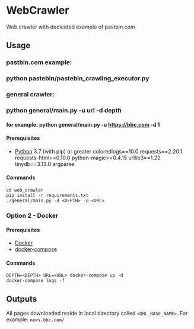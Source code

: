# WebCrawler

Web crawler with dedicated example of pastbin.com

## Usage

### pastbin.com example:
### python pastebin/pastebin_crawling_executor.py

### general crawler:
### python general/main.py -u url -d depth
#### for example: python general/main.py -u https://bbc.com -d 1

#### Prerequisites

- [Python](https://www.python.org/) 3.7 (with pip) or greater
coloredlogs==10.0
requests==2.20.1
requests-html==0.10.0
python-magic>=0.4.15
urllib3==1.22
tinydb==3.13.0
argparse

#### Commands

``` shell
cd web_crawler
pip install -r requirements.txt
./general/main.py -d <DEPTH> -u <URL>
```

### Option 2 - Docker

#### Prerequisites

- [Docker](https://www.python.org/)
- [docker-compose](https://docs.docker.com/compose/install/)

#### Commands

``` shell
DEPTH=<DEPTH> URL=<URL> docker-compose up -d
docker-compose logs -f
```

## Outputs

All pages downloaded reside in local directory called `<URL_BASE_NAME>`.
For example: `news.bbc.com/`
